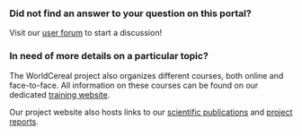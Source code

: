 ### Did not find an answer to your question on this portal?
Visit our [user forum](https://forum.esa-worldcereal.org/) to start a discussion!


### In need of more details on a particular topic?
The WorldCereal project also organizes different courses, both online and face-to-face.
All information on these courses can be found on our dedicated [training website](https://esa-worldcereal.org/en/resources/webinars-trainings).

Our project website also hosts links to our [scientific publications](https://esa-worldcereal.org/en/resources/papers) and [project reports](https://esa-worldcereal.org/en/resources/reports).
